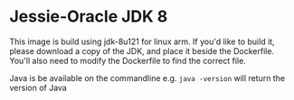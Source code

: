 # Jessie-Oracle JDK 8
This image is build using jdk-8u121 for linux arm.
If you'd like to build it, please download a copy of the JDK, and place it beside the Dockerfile. You'll also need to modify the
Dockerfile to find the correct file.

Java is be available on the commandline e.g. `java -version` will return the version of Java
